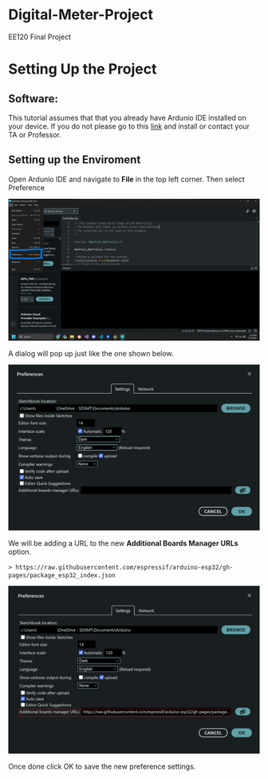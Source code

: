 # Digital-Meter-Project
EE120 Final Project 

# Setting Up the Project 

## Software: 

This tutorial assumes that that you already have Ardunio IDE installed on your device.  If you do not please go to this [link](http://www.arduino.cc/en/Main/Software) and install or contact your TA or Professor. 

## Setting up the Enviroment 

Open Ardunio IDE and navigate to **File** in the top left corner.  Then select Preference 

![IDE Screen](/assets/images/IDE_File.png)

A dialog will pop up just like the one shown below.

![IDE Preference](/assets/images/IDE_Preference.png)

We will be adding a URL to the new **Additional Boards Manager URLs** option. 

    > https://raw.githubusercontent.com/espressif/arduino-esp32/gh-pages/package_esp32_index.json

![IDE Preference URL](/assets/images/IDE_Preference_URL.png)

Once done click OK to save the new preference settings.


